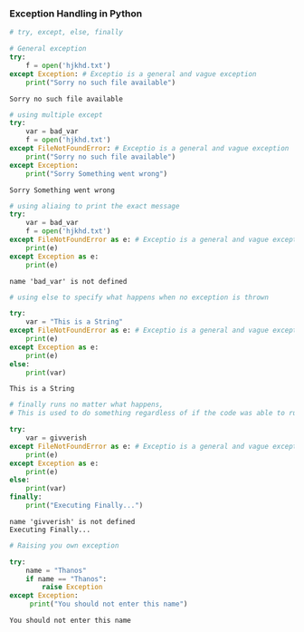### Exception Handling in Python


```python
# try, except, else, finally

# General exception
try:
    f = open('hjkhd.txt')
except Exception: # Exceptio is a general and vague exception
    print("Sorry no such file available")
```

    Sorry no such file available



```python
# using multiple except
try:
    var = bad_var
    f = open('hjkhd.txt')
except FileNotFoundError: # Exceptio is a general and vague exception
    print("Sorry no such file available")
except Exception:
    print("Sorry Something went wrong")
```

    Sorry Something went wrong



```python
# using aliaing to print the exact message
try:
    var = bad_var
    f = open('hjkhd.txt')
except FileNotFoundError as e: # Exceptio is a general and vague exception
    print(e)
except Exception as e:
    print(e)
```

    name 'bad_var' is not defined



```python
# using else to specify what happens when no exception is thrown

try:
    var = "This is a String"
except FileNotFoundError as e: # Exceptio is a general and vague exception
    print(e)
except Exception as e:
    print(e)
else:
    print(var)
```

    This is a String



```python
# finally runs no matter what happens, 
# This is used to do something regardless of if the code was able to run correctly

try:
    var = givverish
except FileNotFoundError as e: # Exceptio is a general and vague exception
    print(e)
except Exception as e:
    print(e)
else:
    print(var)
finally:
    print("Executing Finally...")
```

    name 'givverish' is not defined
    Executing Finally...



```python
# Raising you own exception

try:
    name = "Thanos"
    if name == "Thanos":
        raise Exception
except Exception:
     print("You should not enter this name")   
```

    You should not enter this name



```python

```

